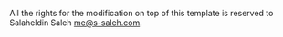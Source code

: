 All the rights for the modification on top of this template is reserved to Salaheldin Saleh me@s-saleh.com.